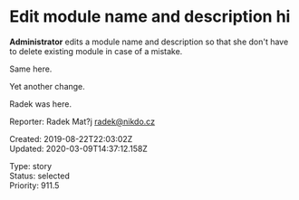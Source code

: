 # Edit module name and description hi

**Administrator** edits a module name and description so that she don't have to delete existing module in case of a mistake.

Same here.

Yet another change.

Radek was here.

Reporter: Radek Mat?j <radek@nikdo.cz>  

Created: 2019-08-22T22:03:02Z  
Updated: 2020-03-09T14:37:12.158Z

Type: story  
Status: selected  
Priority: 911.5
